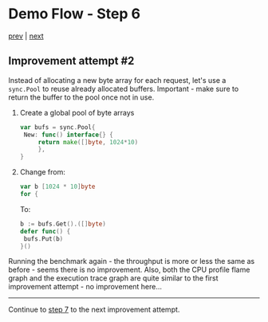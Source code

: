 # Demo Flow - Step 6

[prev](../step5/README.md) | [next](../step7/README.md)

## Improvement attempt #2

Instead of allocating a new byte array for each request, let's use a `sync.Pool` to reuse already allocated buffers. Important - make sure to return the buffer to the pool once not in use.

1. Create a global pool of byte arrays
   ```go
   var bufs = sync.Pool{
   	New: func() interface{} {
   		return make([]byte, 1024*10)
      	},
   }
   ```
2. Change from:
   ```go
   var b [1024 * 10]byte
   for {
   ```
   To:
   ```go
   b := bufs.Get().([]byte)
   defer func() {
   	bufs.Put(b)
   }()
   ```

Running the benchmark again - the throughput is more or less the same as before - seems there is no improvement.
Also, both the CPU profile flame graph and the execution trace graph are quite similar to the first improvement attempt - no improvement here...

----

Continue to [step 7](../step7/README.md) to the next improvement attempt.